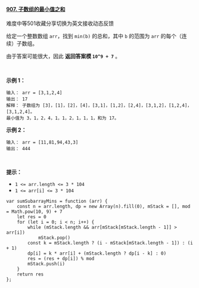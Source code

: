 #### [907. 子数组的最小值之和](https://leetcode.cn/problems/sum-of-subarray-minimums/)

难度中等501收藏分享切换为英文接收动态反馈

给定一个整数数组 `arr`，找到 `min(b)` 的总和，其中 `b` 的范围为 `arr` 的每个（连续）子数组。

由于答案可能很大，因此 **返回答案模 `10^9 + 7`** 。

 

**示例 1：**

```
输入： arr = [3,1,2,4]
输出： 17
解释： 子数组为 [3]，[1]，[2]，[4]，[3,1]，[1,2]，[2,4]，[3,1,2]，[1,2,4]，[3,1,2,4]。 
最小值为 3，1，2，4，1，1，2，1，1，1，和为 17。
```

**示例 2：**

```
输入： arr = [11,81,94,43,3]
输出： 444
```

 

**提示：**

-   `1 <= arr.length <= 3 * 104`
-   `1 <= arr[i] <= 3 * 104`

```
var sumSubarrayMins = function (arr) {
    const n = arr.length, dp = new Array(n).fill(0), mStack = [], mod = Math.pow(10, 9) + 7
    let res = 0
    for (let i = 0; i < n; i++) {
        while (mStack.length && arr[mStack[mStack.length - 1]] > arr[i])
            mStack.pop()
        const k = mStack.length ? (i - mStack[mStack.length - 1]) : (i + 1)
        dp[i] = k * arr[i] + (mStack.length ? dp[i - k] : 0)
        res = (res + dp[i]) % mod
        mStack.push(i)
    }
    return res
};
```